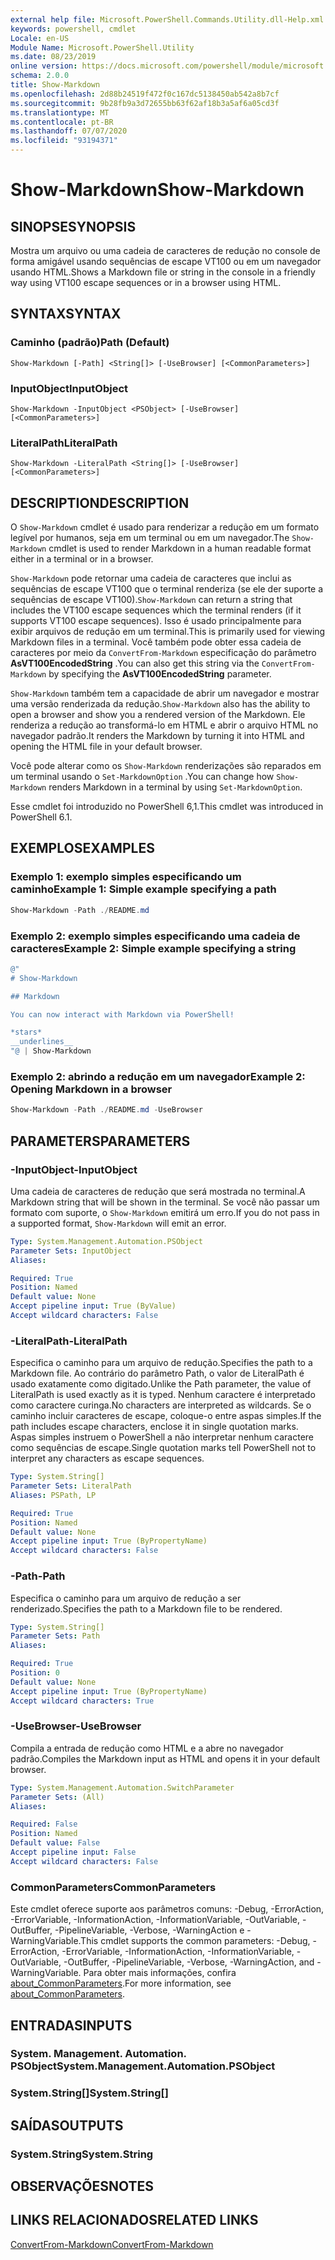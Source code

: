 ```yaml
---
external help file: Microsoft.PowerShell.Commands.Utility.dll-Help.xml
keywords: powershell, cmdlet
Locale: en-US
Module Name: Microsoft.PowerShell.Utility
ms.date: 08/23/2019
online version: https://docs.microsoft.com/powershell/module/microsoft.powershell.utility/show-markdown?view=powershell-6&WT.mc_id=ps-gethelp
schema: 2.0.0
title: Show-Markdown
ms.openlocfilehash: 2d88b24519f472f0c167dc5138450ab542a8b7cf
ms.sourcegitcommit: 9b28fb9a3d72655bb63f62af18b3a5af6a05cd3f
ms.translationtype: MT
ms.contentlocale: pt-BR
ms.lasthandoff: 07/07/2020
ms.locfileid: "93194371"
---
```

# <span data-ttu-id="d189b-103">Show-Markdown</span><span class="sxs-lookup"><span data-stu-id="d189b-103">Show-Markdown</span></span>

## <span data-ttu-id="d189b-104">SINOPSE</span><span class="sxs-lookup"><span data-stu-id="d189b-104">SYNOPSIS</span></span>
<span data-ttu-id="d189b-105">Mostra um arquivo ou uma cadeia de caracteres de redução no console de forma amigável usando sequências de escape VT100 ou em um navegador usando HTML.</span><span class="sxs-lookup"><span data-stu-id="d189b-105">Shows a Markdown file or string in the console in a friendly way using VT100 escape sequences or in a browser using HTML.</span></span>

## <span data-ttu-id="d189b-106">SYNTAX</span><span class="sxs-lookup"><span data-stu-id="d189b-106">SYNTAX</span></span>

### <span data-ttu-id="d189b-107">Caminho (padrão)</span><span class="sxs-lookup"><span data-stu-id="d189b-107">Path (Default)</span></span>

```
Show-Markdown [-Path] <String[]> [-UseBrowser] [<CommonParameters>]
```

### <span data-ttu-id="d189b-108">InputObject</span><span class="sxs-lookup"><span data-stu-id="d189b-108">InputObject</span></span>

```
Show-Markdown -InputObject <PSObject> [-UseBrowser] [<CommonParameters>]
```

### <span data-ttu-id="d189b-109">LiteralPath</span><span class="sxs-lookup"><span data-stu-id="d189b-109">LiteralPath</span></span>

```
Show-Markdown -LiteralPath <String[]> [-UseBrowser] [<CommonParameters>]
```

## <span data-ttu-id="d189b-110">DESCRIPTION</span><span class="sxs-lookup"><span data-stu-id="d189b-110">DESCRIPTION</span></span>

<span data-ttu-id="d189b-111">O `Show-Markdown` cmdlet é usado para renderizar a redução em um formato legível por humanos, seja em um terminal ou em um navegador.</span><span class="sxs-lookup"><span data-stu-id="d189b-111">The `Show-Markdown` cmdlet is used to render Markdown in a human readable format either in a terminal or in a browser.</span></span>

<span data-ttu-id="d189b-112">`Show-Markdown` pode retornar uma cadeia de caracteres que inclui as sequências de escape VT100 que o terminal renderiza (se ele der suporte a sequências de escape VT100).</span><span class="sxs-lookup"><span data-stu-id="d189b-112">`Show-Markdown` can return a string that includes the VT100 escape sequences which the terminal renders (if it supports VT100 escape sequences).</span></span> <span data-ttu-id="d189b-113">Isso é usado principalmente para exibir arquivos de redução em um terminal.</span><span class="sxs-lookup"><span data-stu-id="d189b-113">This is primarily used for viewing Markdown files in a terminal.</span></span> <span data-ttu-id="d189b-114">Você também pode obter essa cadeia de caracteres por meio da `ConvertFrom-Markdown` especificação do parâmetro **AsVT100EncodedString** .</span><span class="sxs-lookup"><span data-stu-id="d189b-114">You can also get this string via the `ConvertFrom-Markdown` by specifying the **AsVT100EncodedString** parameter.</span></span>

<span data-ttu-id="d189b-115">`Show-Markdown` também tem a capacidade de abrir um navegador e mostrar uma versão renderizada da redução.</span><span class="sxs-lookup"><span data-stu-id="d189b-115">`Show-Markdown` also has the ability to open a browser and show you a rendered version of the Markdown.</span></span> <span data-ttu-id="d189b-116">Ele renderiza a redução ao transformá-lo em HTML e abrir o arquivo HTML no navegador padrão.</span><span class="sxs-lookup"><span data-stu-id="d189b-116">It renders the Markdown by turning it into HTML and opening the HTML file in your default browser.</span></span>

<span data-ttu-id="d189b-117">Você pode alterar como os `Show-Markdown` renderizações são reparados em um terminal usando o `Set-MarkdownOption` .</span><span class="sxs-lookup"><span data-stu-id="d189b-117">You can change how `Show-Markdown` renders Markdown in a terminal by using `Set-MarkdownOption`.</span></span>

<span data-ttu-id="d189b-118">Esse cmdlet foi introduzido no PowerShell 6,1.</span><span class="sxs-lookup"><span data-stu-id="d189b-118">This cmdlet was introduced in PowerShell 6.1.</span></span>

## <span data-ttu-id="d189b-119">EXEMPLOS</span><span class="sxs-lookup"><span data-stu-id="d189b-119">EXAMPLES</span></span>

### <span data-ttu-id="d189b-120">Exemplo 1: exemplo simples especificando um caminho</span><span class="sxs-lookup"><span data-stu-id="d189b-120">Example 1: Simple example specifying a path</span></span>

```powershell
Show-Markdown -Path ./README.md
```

### <span data-ttu-id="d189b-121">Exemplo 2: exemplo simples especificando uma cadeia de caracteres</span><span class="sxs-lookup"><span data-stu-id="d189b-121">Example 2: Simple example specifying a string</span></span>

```powershell
@"
# Show-Markdown

## Markdown

You can now interact with Markdown via PowerShell!

*stars*
__underlines__
"@ | Show-Markdown
```

### <span data-ttu-id="d189b-122">Exemplo 2: abrindo a redução em um navegador</span><span class="sxs-lookup"><span data-stu-id="d189b-122">Example 2: Opening Markdown in a browser</span></span>

```powershell
Show-Markdown -Path ./README.md -UseBrowser
```

## <span data-ttu-id="d189b-123">PARAMETERS</span><span class="sxs-lookup"><span data-stu-id="d189b-123">PARAMETERS</span></span>

### <span data-ttu-id="d189b-124">-InputObject</span><span class="sxs-lookup"><span data-stu-id="d189b-124">-InputObject</span></span>

<span data-ttu-id="d189b-125">Uma cadeia de caracteres de redução que será mostrada no terminal.</span><span class="sxs-lookup"><span data-stu-id="d189b-125">A Markdown string that will be shown in the terminal.</span></span> <span data-ttu-id="d189b-126">Se você não passar um formato com suporte, o `Show-Markdown` emitirá um erro.</span><span class="sxs-lookup"><span data-stu-id="d189b-126">If you do not pass in a supported format, `Show-Markdown` will emit an error.</span></span>

```yaml
Type: System.Management.Automation.PSObject
Parameter Sets: InputObject
Aliases:

Required: True
Position: Named
Default value: None
Accept pipeline input: True (ByValue)
Accept wildcard characters: False
```

### <span data-ttu-id="d189b-127">-LiteralPath</span><span class="sxs-lookup"><span data-stu-id="d189b-127">-LiteralPath</span></span>

<span data-ttu-id="d189b-128">Especifica o caminho para um arquivo de redução.</span><span class="sxs-lookup"><span data-stu-id="d189b-128">Specifies the path to a Markdown file.</span></span> <span data-ttu-id="d189b-129">Ao contrário do parâmetro Path, o valor de LiteralPath é usado exatamente como digitado.</span><span class="sxs-lookup"><span data-stu-id="d189b-129">Unlike the Path parameter, the value of LiteralPath is used exactly as it is typed.</span></span> <span data-ttu-id="d189b-130">Nenhum caractere é interpretado como caractere curinga.</span><span class="sxs-lookup"><span data-stu-id="d189b-130">No characters are interpreted as wildcards.</span></span> <span data-ttu-id="d189b-131">Se o caminho incluir caracteres de escape, coloque-o entre aspas simples.</span><span class="sxs-lookup"><span data-stu-id="d189b-131">If the path includes escape characters, enclose it in single quotation marks.</span></span> <span data-ttu-id="d189b-132">Aspas simples instruem o PowerShell a não interpretar nenhum caractere como sequências de escape.</span><span class="sxs-lookup"><span data-stu-id="d189b-132">Single quotation marks tell PowerShell not to interpret any characters as escape sequences.</span></span>

```yaml
Type: System.String[]
Parameter Sets: LiteralPath
Aliases: PSPath, LP

Required: True
Position: Named
Default value: None
Accept pipeline input: True (ByPropertyName)
Accept wildcard characters: False
```

### <span data-ttu-id="d189b-133">-Path</span><span class="sxs-lookup"><span data-stu-id="d189b-133">-Path</span></span>

<span data-ttu-id="d189b-134">Especifica o caminho para um arquivo de redução a ser renderizado.</span><span class="sxs-lookup"><span data-stu-id="d189b-134">Specifies the path to a Markdown file to be rendered.</span></span>

```yaml
Type: System.String[]
Parameter Sets: Path
Aliases:

Required: True
Position: 0
Default value: None
Accept pipeline input: True (ByPropertyName)
Accept wildcard characters: True
```

### <span data-ttu-id="d189b-135">-UseBrowser</span><span class="sxs-lookup"><span data-stu-id="d189b-135">-UseBrowser</span></span>

<span data-ttu-id="d189b-136">Compila a entrada de redução como HTML e a abre no navegador padrão.</span><span class="sxs-lookup"><span data-stu-id="d189b-136">Compiles the Markdown input as HTML and opens it in your default browser.</span></span>

```yaml
Type: System.Management.Automation.SwitchParameter
Parameter Sets: (All)
Aliases:

Required: False
Position: Named
Default value: False
Accept pipeline input: False
Accept wildcard characters: False
```

### <span data-ttu-id="d189b-137">CommonParameters</span><span class="sxs-lookup"><span data-stu-id="d189b-137">CommonParameters</span></span>

<span data-ttu-id="d189b-138">Este cmdlet oferece suporte aos parâmetros comuns: -Debug, -ErrorAction, -ErrorVariable, -InformationAction, -InformationVariable, -OutVariable, -OutBuffer, -PipelineVariable, -Verbose, -WarningAction e -WarningVariable.</span><span class="sxs-lookup"><span data-stu-id="d189b-138">This cmdlet supports the common parameters: -Debug, -ErrorAction, -ErrorVariable, -InformationAction, -InformationVariable, -OutVariable, -OutBuffer, -PipelineVariable, -Verbose, -WarningAction, and -WarningVariable.</span></span> <span data-ttu-id="d189b-139">Para obter mais informações, confira [about_CommonParameters](https://go.microsoft.com/fwlink/?LinkID=113216).</span><span class="sxs-lookup"><span data-stu-id="d189b-139">For more information, see [about_CommonParameters](https://go.microsoft.com/fwlink/?LinkID=113216).</span></span>

## <span data-ttu-id="d189b-140">ENTRADAS</span><span class="sxs-lookup"><span data-stu-id="d189b-140">INPUTS</span></span>

### <span data-ttu-id="d189b-141">System. Management. Automation. PSObject</span><span class="sxs-lookup"><span data-stu-id="d189b-141">System.Management.Automation.PSObject</span></span>

### <span data-ttu-id="d189b-142">System.String[]</span><span class="sxs-lookup"><span data-stu-id="d189b-142">System.String[]</span></span>

## <span data-ttu-id="d189b-143">SAÍDAS</span><span class="sxs-lookup"><span data-stu-id="d189b-143">OUTPUTS</span></span>

### <span data-ttu-id="d189b-144">System.String</span><span class="sxs-lookup"><span data-stu-id="d189b-144">System.String</span></span>

## <span data-ttu-id="d189b-145">OBSERVAÇÕES</span><span class="sxs-lookup"><span data-stu-id="d189b-145">NOTES</span></span>

## <span data-ttu-id="d189b-146">LINKS RELACIONADOS</span><span class="sxs-lookup"><span data-stu-id="d189b-146">RELATED LINKS</span></span>

[<span data-ttu-id="d189b-147">ConvertFrom-Markdown</span><span class="sxs-lookup"><span data-stu-id="d189b-147">ConvertFrom-Markdown</span></span>](ConvertFrom-Markdown.md)
